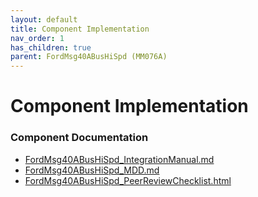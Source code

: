 ```yaml
---
layout: default
title: Component Implementation
nav_order: 1
has_children: true
parent: FordMsg40ABusHiSpd (MM076A)
---
```

# Component Implementation
### Component Documentation

- [FordMsg40ABusHiSpd_IntegrationManual.md](doc/FordMsg40ABusHiSpd_IntegrationManual.md)
- [FordMsg40ABusHiSpd_MDD.md](doc/FordMsg40ABusHiSpd_MDD.md)
- [FordMsg40ABusHiSpd_PeerReviewChecklist.html](doc/FordMsg40ABusHiSpd_PeerReviewChecklist.html)

